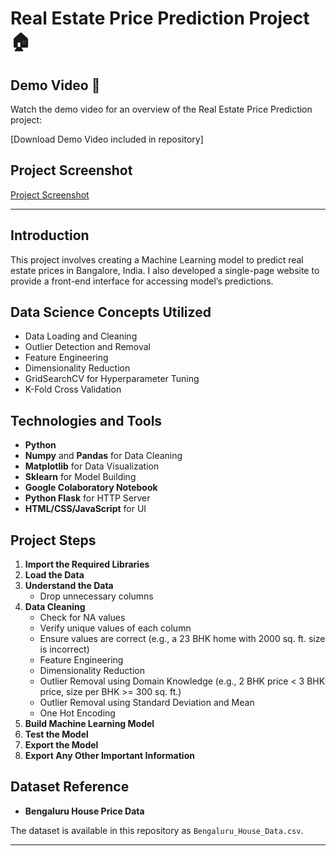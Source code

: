 # Real Estate Price Prediction Project 🏠

## Demo Video 🎥

Watch the demo video for an overview of the Real Estate Price Prediction project:

[Download Demo Video included in repository]

## Project Screenshot

[Project Screenshot](model/Project_Screenshot.png)

---
## Introduction

This project involves creating a Machine Learning model to predict real estate prices in Bangalore, India. I also developed a single-page website to provide a front-end interface for accessing model’s predictions.

## Data Science Concepts Utilized

- Data Loading and Cleaning
- Outlier Detection and Removal
- Feature Engineering
- Dimensionality Reduction
- GridSearchCV for Hyperparameter Tuning
- K-Fold Cross Validation

## Technologies and Tools

- **Python**
- **Numpy** and **Pandas** for Data Cleaning
- **Matplotlib** for Data Visualization
- **Sklearn** for Model Building
- **Google Colaboratory Notebook**
- **Python Flask** for HTTP Server
- **HTML/CSS/JavaScript** for UI

## Project Steps

1. **Import the Required Libraries**
2. **Load the Data**
3. **Understand the Data**
   - Drop unnecessary columns
4. **Data Cleaning**
   - Check for NA values
   - Verify unique values of each column
   - Ensure values are correct (e.g., a 23 BHK home with 2000 sq. ft. size is incorrect)
   - Feature Engineering
   - Dimensionality Reduction
   - Outlier Removal using Domain Knowledge (e.g., 2 BHK price < 3 BHK price, size per BHK >= 300 sq. ft.)
   - Outlier Removal using Standard Deviation and Mean
   - One Hot Encoding
5. **Build Machine Learning Model**
6. **Test the Model**
7. **Export the Model**
8. **Export Any Other Important Information**

## Dataset Reference

- **Bengaluru House Price Data**

The dataset is available in this repository as `Bengaluru_House_Data.csv`.

---
